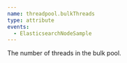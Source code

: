 ```yaml
---
name: threadpool.bulkThreads
type: attribute
events:
  - ElasticsearchNodeSample
---
```


The number of threads in the bulk pool.